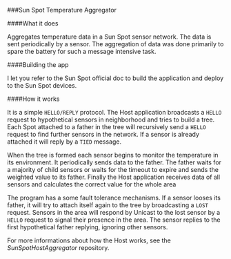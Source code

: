 ###Sun Spot Temperature Aggregator

####What it does

Aggregates temperature data in a Sun Spot sensor network. The data is sent periodically by a sensor. The aggregation of data was done primarily to spare the battery for such a message intensive task.

####Building the app

I let you refer to the Sun Spot official doc to build the application and deploy to the Sun Spot devices.

####How it works

It is a simple `HELLO/REPLY` protocol. The Host application broadcasts a `HELLO` request to hypothetical sensors in neighborhood and tries to build a tree. Each Spot attached to a father in the tree will recursively send a `HELLO` request to find further sensors in the network. If a sensor is already attached it will reply by a `TIED` message.

When the tree is formed each sensor begins to monitor the temperature in its environment. It periodically sends data to the father. The father waits for a majority of child sensors or waits for the timeout to expire and sends the weighted value to its father. Finally the Host application receives data of all sensors and calculates the correct value for the whole area

The program has a some fault tolerance mechanisms. If a sensor looses its father, it will try to attach itself again to the tree by broadcasting a `LOST` request. Sensors in the area will respond by Unicast to the lost sensor by a `HELLO` request to signal their presence in the area. The sensor replies to the first hypothetical father replying, ignoring other sensors.

For more informations about how the Host works, see the _SunSpotHostAggregator_ repository.